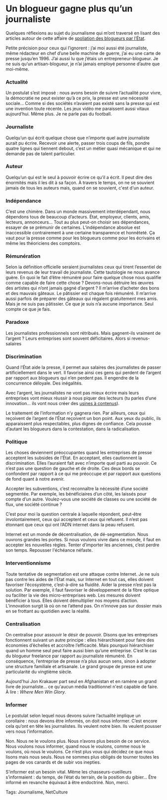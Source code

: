 # Un blogueur gagne plus qu’un journaliste

Quelques réflexions au sujet du journalisme qui m’ont traversé en lisant des articles autour de cette affaire de [spoliation des blogueurs par l’État](http://blog.tcrouzet.com/2009/12/30/l%e2%80%99etat-spolie-les-blogueurs/).<span id="more-13115"></span>

Petite précision pour ceux qui l’ignorent : j’ai moi aussi été journaliste, même rédacteur en chef d’une belle machine de guerre, j’ai eu une carte de presse jusqu’en 1996. J’ai aussi lu que j’étais un entrepreneur-blogueur. Je ne suis qu’un artisan-blogueur, je n’ai jamais employé personne d’autre que moi-même.

### Actualité

Un postulat s’est imposé : nous avons besoin de suivre l’actualité pour vivre, la démocratie ne peut exister qu’à ce prix, la presse est une nécessité sociale… Comme si des sociétés n’avaient pas existé sans la presse qui est une invention toute récente. Les jeux vidéo me paraissent aussi vitaux aujourd’hui. Même plus. Je ne parle pas du football.

### Journaliste

Quelqu’un qui écrit quelque chose que n’importe quel autre journaliste aurait pu écrire. Recevoir une alerte, passer trois coups de fils, pondre quatre lignes qui tiennent debout, c’est un métier quasi mécanique et qui ne demande pas de talent particulier.

### Auteur

Quelqu’un qui est le seul à pouvoir écrire ce qu’il a écrit. Il peut dire des énormités mais il les dit à sa façon. À travers le temps, on ne se souvient jamais de tous les auteurs mais, quand on se souvient, c'est d'un auteur.

### Indépendance

C’est une chimère. Dans un monde massivement interdépendant, nous dépendons tous de beaucoup d’acteurs. État, employeur, clients, amis, lecteurs, annonceurs… Tout au plus peut-on choisir ses dépendances, essayer de se prémunir de certaines. L’indépendance absolue est inaccessible contrairement à une certaine transparence et honnêteté. Ça vaut pour la presse comme pour les blogueurs comme pour les écrivains et même les théoriciens des comptoirs.

### Rémunération

Selon la définition officielle seraient journalistes ceux qui tirent l’essentiel de leurs revenus de leur travail de journaliste. Cette tautologie ne nous avance guère. En quoi le fait d’être rémunéré pour faire quelque chose nous qualifie comme capable de faire cette chose ? Devons-nous détruire les œuvres des artistes qui n’ont jamais gagné d’argent ? Il m’arrive d’acheter des bons et des mauvais gâteaux. Le pâtissier est chaque fois rémunéré. Il m’arrive aussi parfois de préparer des gâteaux qui régalent gratuitement mes amis. Mais je ne suis pas pâtissier. Ce que je suis n’a aucune importance. Seul compte ce que je fais.

### Paradoxe

Les journalistes professionnels sont rétribués. Mais gagnent-ils vraiment de l’argent ? Leurs entreprises sont souvent déficitaires. Alors si revenus-salaires

### Discrimination

Quand l’État aide la presse, il permet aux salaires des journalistes de passer artificiellement dans le vert. Il favorise ainsi ces gens qui perdent de l’argent par rapport aux blogueurs qui n’en perdent pas. Il engendre de la concurrence déloyale. Des inégalités.

Avec l’argent, les journalistes ne vont pas mieux écrire mais leurs entreprises vont mieux réussir à nous piquer des lecteurs (tu parles d’une innovation… ils vont nous créer des [usines à contenus](http://blog.tcrouzet.com/2009/12/14/usines-a-contenus/)).

Le traitement de l’information n’y gagnera rien. Par ailleurs, ceux qui reçoivent de l’argent de l’État reçoivent un bon point. Aux yeux du public, ils apparaissent plus respectables, plus dignes de confiance. Cela pousse d’autant les blogueurs dans la contestation, dans la radicalisation.

### Politique

Les choses deviennent préoccupantes quand les entreprises de presse acceptent les subsides de l’État. En acceptant, elles cautionnent la discrimination. Elles l’auraient fait avec n’importe quel parti au pouvoir. Ce n’est pas une question de gauche et de droite. Ces deux bords se confondent par rapport à ce qui me préoccupe et par rapport aux questions de fond quant à notre avenir.

Accepter les subventions, c’est reconnaître la nécessité d’une société segmentée. Par exemple, les bénéficiaires d’un côté, les laissés pour compte d’un autre. Voulez-vous une société de classes ou une société de flux, une société continue ?

C’est pour moi la question centrale à laquelle répondent, peut-être involontairement, ceux qui acceptent et ceux qui refusent. Il n’est pas étonnant que ceux qui ont l’ADN internet dans la peau refusent.

Internet est un monde de décentralisation, de dé-segmentation. Nous ouvrons grandes les portes. Si nous voulons vivre dans ce monde, il faut en accepter les nouvelles règles. Tenter d’importer les anciennes, c’est perdre son temps. Repousser l'échéance néfaste.

### Interventionnisme

Toute tentative de segmentation est une attaque contre Internet. Je ne suis pas contre les aides de l’État mais, sur Internet en tout cas, elles doivent favoriser l’écosystème, c’est-à-dire sa fluidité. Aider la presse n’est pas la solution. Par exemple, il faut favoriser le développement de la fibre optique ou faciliter la vie des micro-entreprises web. Les mesures doivent bénéficier à tous. Elles doivent démultiplier nos moyens d’action. L’innovation surgit là où on ne l’attend pas. On n’innove pas sur dossier mais en se frottant au quotidien avec la réalité.

### Centralisation

On centralise pour assouvir le désir de pouvoir. Disons que les entreprises fonctionnent suivant un autre principe : elles hiérarchisent pour faire des économies d’échelles et accroître l’efficacité. Mais pourquoi hiérarchiser quand un homme seul peut faire aussi bien qu’une entreprise. C’est le cas du blogueur freelance par rapport au journaliste rémunéré. En conséquence, l’entreprise de presse n’a plus aucun sens, sinon à adopter une structure familiale et artisanale. Le grand groupe de presse est une particularité du vingtième siècle.

Aujourd'hui Jon Krakauer part seul en Afghanistan et en ramène un grand livre de journaliste... ce qu'aucun média traditionnel n'est capable de faire. À lire : *Where Men Win Glory*. 

### Informer

Le postulat selon lequel nous devons suivre l’actualité implique un corollaire : nous devons être informés, on doit nous informer. C’est encore cela qu’ont en tête les journalistes. Ils veulent notre bien. Ils veulent pousser vers nous l’information.

Non. Nous ne le voulons plus. Nous n’avons plus besoin de ce service. Nous voulons nous informer, quand nous le voulons, comme nous le voulons, où nous le voulons. Ce n’est plus vous qui décidez ce que nous lisons mais nous seuls. Nous ne sommes plus obligés de tourner toutes les pages de vos canards et de subir vos inepties.

S’informer est un besoin vital. Même les chasseurs-cueilleurs s’informaient : du temps, de l’état du terrain, de la position du gibier… Être informé en revanche équivaut à être endoctriné. Non, merci.

Tags: Journalisme, NetCulture